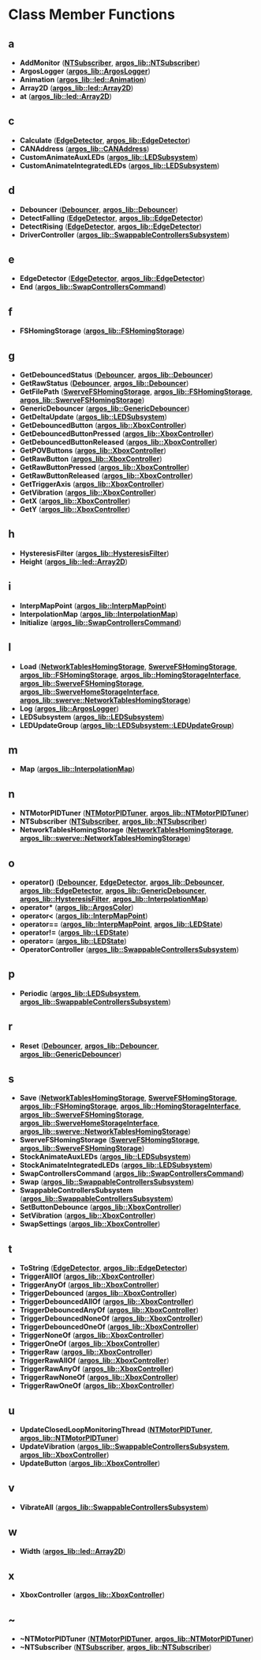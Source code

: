 
# Class Member Functions



## a

* **AddMonitor** ([**NTSubscriber**](class_n_t_subscriber.md), [**argos\_lib::NTSubscriber**](classargos__lib_1_1_n_t_subscriber.md))
* **ArgosLogger** ([**argos\_lib::ArgosLogger**](classargos__lib_1_1_argos_logger.md))
* **Animation** ([**argos\_lib::led::Animation**](structargos__lib_1_1led_1_1_animation.md))
* **Array2D** ([**argos\_lib::led::Array2D**](classargos__lib_1_1led_1_1_array2_d.md))
* **at** ([**argos\_lib::led::Array2D**](classargos__lib_1_1led_1_1_array2_d.md))


## c

* **Calculate** ([**EdgeDetector**](class_edge_detector.md), [**argos\_lib::EdgeDetector**](classargos__lib_1_1_edge_detector.md))
* **CANAddress** ([**argos\_lib::CANAddress**](structargos__lib_1_1_c_a_n_address.md))
* **CustomAnimateAuxLEDs** ([**argos\_lib::LEDSubsystem**](classargos__lib_1_1_l_e_d_subsystem.md))
* **CustomAnimateIntegratedLEDs** ([**argos\_lib::LEDSubsystem**](classargos__lib_1_1_l_e_d_subsystem.md))


## d

* **Debouncer** ([**Debouncer**](class_debouncer.md), [**argos\_lib::Debouncer**](classargos__lib_1_1_debouncer.md))
* **DetectFalling** ([**EdgeDetector**](class_edge_detector.md), [**argos\_lib::EdgeDetector**](classargos__lib_1_1_edge_detector.md))
* **DetectRising** ([**EdgeDetector**](class_edge_detector.md), [**argos\_lib::EdgeDetector**](classargos__lib_1_1_edge_detector.md))
* **DriverController** ([**argos\_lib::SwappableControllersSubsystem**](classargos__lib_1_1_swappable_controllers_subsystem.md))


## e

* **EdgeDetector** ([**EdgeDetector**](class_edge_detector.md), [**argos\_lib::EdgeDetector**](classargos__lib_1_1_edge_detector.md))
* **End** ([**argos\_lib::SwapControllersCommand**](classargos__lib_1_1_swap_controllers_command.md))


## f

* **FSHomingStorage** ([**argos\_lib::FSHomingStorage**](classargos__lib_1_1_f_s_homing_storage.md))


## g

* **GetDebouncedStatus** ([**Debouncer**](class_debouncer.md), [**argos\_lib::Debouncer**](classargos__lib_1_1_debouncer.md))
* **GetRawStatus** ([**Debouncer**](class_debouncer.md), [**argos\_lib::Debouncer**](classargos__lib_1_1_debouncer.md))
* **GetFilePath** ([**SwerveFSHomingStorage**](class_swerve_f_s_homing_storage.md), [**argos\_lib::FSHomingStorage**](classargos__lib_1_1_f_s_homing_storage.md), [**argos\_lib::SwerveFSHomingStorage**](classargos__lib_1_1_swerve_f_s_homing_storage.md))
* **GenericDebouncer** ([**argos\_lib::GenericDebouncer**](classargos__lib_1_1_generic_debouncer.md))
* **GetDeltaUpdate** ([**argos\_lib::LEDSubsystem**](classargos__lib_1_1_l_e_d_subsystem.md))
* **GetDebouncedButton** ([**argos\_lib::XboxController**](classargos__lib_1_1_xbox_controller.md))
* **GetDebouncedButtonPressed** ([**argos\_lib::XboxController**](classargos__lib_1_1_xbox_controller.md))
* **GetDebouncedButtonReleased** ([**argos\_lib::XboxController**](classargos__lib_1_1_xbox_controller.md))
* **GetPOVButtons** ([**argos\_lib::XboxController**](classargos__lib_1_1_xbox_controller.md))
* **GetRawButton** ([**argos\_lib::XboxController**](classargos__lib_1_1_xbox_controller.md))
* **GetRawButtonPressed** ([**argos\_lib::XboxController**](classargos__lib_1_1_xbox_controller.md))
* **GetRawButtonReleased** ([**argos\_lib::XboxController**](classargos__lib_1_1_xbox_controller.md))
* **GetTriggerAxis** ([**argos\_lib::XboxController**](classargos__lib_1_1_xbox_controller.md))
* **GetVibration** ([**argos\_lib::XboxController**](classargos__lib_1_1_xbox_controller.md))
* **GetX** ([**argos\_lib::XboxController**](classargos__lib_1_1_xbox_controller.md))
* **GetY** ([**argos\_lib::XboxController**](classargos__lib_1_1_xbox_controller.md))


## h

* **HysteresisFilter** ([**argos\_lib::HysteresisFilter**](classargos__lib_1_1_hysteresis_filter.md))
* **Height** ([**argos\_lib::led::Array2D**](classargos__lib_1_1led_1_1_array2_d.md))


## i

* **InterpMapPoint** ([**argos\_lib::InterpMapPoint**](structargos__lib_1_1_interp_map_point.md))
* **InterpolationMap** ([**argos\_lib::InterpolationMap**](classargos__lib_1_1_interpolation_map.md))
* **Initialize** ([**argos\_lib::SwapControllersCommand**](classargos__lib_1_1_swap_controllers_command.md))


## l

* **Load** ([**NetworkTablesHomingStorage**](class_network_tables_homing_storage.md), [**SwerveFSHomingStorage**](class_swerve_f_s_homing_storage.md), [**argos\_lib::FSHomingStorage**](classargos__lib_1_1_f_s_homing_storage.md), [**argos\_lib::HomingStorageInterface**](classargos__lib_1_1_homing_storage_interface.md), [**argos\_lib::SwerveFSHomingStorage**](classargos__lib_1_1_swerve_f_s_homing_storage.md), [**argos\_lib::SwerveHomeStorageInterface**](classargos__lib_1_1_swerve_home_storage_interface.md), [**argos\_lib::swerve::NetworkTablesHomingStorage**](classargos__lib_1_1swerve_1_1_network_tables_homing_storage.md))
* **Log** ([**argos\_lib::ArgosLogger**](classargos__lib_1_1_argos_logger.md))
* **LEDSubsystem** ([**argos\_lib::LEDSubsystem**](classargos__lib_1_1_l_e_d_subsystem.md))
* **LEDUpdateGroup** ([**argos\_lib::LEDSubsystem::LEDUpdateGroup**](structargos__lib_1_1_l_e_d_subsystem_1_1_l_e_d_update_group.md))


## m

* **Map** ([**argos\_lib::InterpolationMap**](classargos__lib_1_1_interpolation_map.md))


## n

* **NTMotorPIDTuner** ([**NTMotorPIDTuner**](class_n_t_motor_p_i_d_tuner.md), [**argos\_lib::NTMotorPIDTuner**](classargos__lib_1_1_n_t_motor_p_i_d_tuner.md))
* **NTSubscriber** ([**NTSubscriber**](class_n_t_subscriber.md), [**argos\_lib::NTSubscriber**](classargos__lib_1_1_n_t_subscriber.md))
* **NetworkTablesHomingStorage** ([**NetworkTablesHomingStorage**](class_network_tables_homing_storage.md), [**argos\_lib::swerve::NetworkTablesHomingStorage**](classargos__lib_1_1swerve_1_1_network_tables_homing_storage.md))


## o

* **operator()** ([**Debouncer**](class_debouncer.md), [**EdgeDetector**](class_edge_detector.md), [**argos\_lib::Debouncer**](classargos__lib_1_1_debouncer.md), [**argos\_lib::EdgeDetector**](classargos__lib_1_1_edge_detector.md), [**argos\_lib::GenericDebouncer**](classargos__lib_1_1_generic_debouncer.md), [**argos\_lib::HysteresisFilter**](classargos__lib_1_1_hysteresis_filter.md), [**argos\_lib::InterpolationMap**](classargos__lib_1_1_interpolation_map.md))
* **operator\*** ([**argos\_lib::ArgosColor**](structargos__lib_1_1_argos_color.md))
* **operator&lt;** ([**argos\_lib::InterpMapPoint**](structargos__lib_1_1_interp_map_point.md))
* **operator==** ([**argos\_lib::InterpMapPoint**](structargos__lib_1_1_interp_map_point.md), [**argos\_lib::LEDState**](structargos__lib_1_1_l_e_d_state.md))
* **operator!=** ([**argos\_lib::LEDState**](structargos__lib_1_1_l_e_d_state.md))
* **operator=** ([**argos\_lib::LEDState**](structargos__lib_1_1_l_e_d_state.md))
* **OperatorController** ([**argos\_lib::SwappableControllersSubsystem**](classargos__lib_1_1_swappable_controllers_subsystem.md))


## p

* **Periodic** ([**argos\_lib::LEDSubsystem**](classargos__lib_1_1_l_e_d_subsystem.md), [**argos\_lib::SwappableControllersSubsystem**](classargos__lib_1_1_swappable_controllers_subsystem.md))


## r

* **Reset** ([**Debouncer**](class_debouncer.md), [**argos\_lib::Debouncer**](classargos__lib_1_1_debouncer.md), [**argos\_lib::GenericDebouncer**](classargos__lib_1_1_generic_debouncer.md))


## s

* **Save** ([**NetworkTablesHomingStorage**](class_network_tables_homing_storage.md), [**SwerveFSHomingStorage**](class_swerve_f_s_homing_storage.md), [**argos\_lib::FSHomingStorage**](classargos__lib_1_1_f_s_homing_storage.md), [**argos\_lib::HomingStorageInterface**](classargos__lib_1_1_homing_storage_interface.md), [**argos\_lib::SwerveFSHomingStorage**](classargos__lib_1_1_swerve_f_s_homing_storage.md), [**argos\_lib::SwerveHomeStorageInterface**](classargos__lib_1_1_swerve_home_storage_interface.md), [**argos\_lib::swerve::NetworkTablesHomingStorage**](classargos__lib_1_1swerve_1_1_network_tables_homing_storage.md))
* **SwerveFSHomingStorage** ([**SwerveFSHomingStorage**](class_swerve_f_s_homing_storage.md), [**argos\_lib::SwerveFSHomingStorage**](classargos__lib_1_1_swerve_f_s_homing_storage.md))
* **StockAnimateAuxLEDs** ([**argos\_lib::LEDSubsystem**](classargos__lib_1_1_l_e_d_subsystem.md))
* **StockAnimateIntegratedLEDs** ([**argos\_lib::LEDSubsystem**](classargos__lib_1_1_l_e_d_subsystem.md))
* **SwapControllersCommand** ([**argos\_lib::SwapControllersCommand**](classargos__lib_1_1_swap_controllers_command.md))
* **Swap** ([**argos\_lib::SwappableControllersSubsystem**](classargos__lib_1_1_swappable_controllers_subsystem.md))
* **SwappableControllersSubsystem** ([**argos\_lib::SwappableControllersSubsystem**](classargos__lib_1_1_swappable_controllers_subsystem.md))
* **SetButtonDebounce** ([**argos\_lib::XboxController**](classargos__lib_1_1_xbox_controller.md))
* **SetVibration** ([**argos\_lib::XboxController**](classargos__lib_1_1_xbox_controller.md))
* **SwapSettings** ([**argos\_lib::XboxController**](classargos__lib_1_1_xbox_controller.md))


## t

* **ToString** ([**EdgeDetector**](class_edge_detector.md), [**argos\_lib::EdgeDetector**](classargos__lib_1_1_edge_detector.md))
* **TriggerAllOf** ([**argos\_lib::XboxController**](classargos__lib_1_1_xbox_controller.md))
* **TriggerAnyOf** ([**argos\_lib::XboxController**](classargos__lib_1_1_xbox_controller.md))
* **TriggerDebounced** ([**argos\_lib::XboxController**](classargos__lib_1_1_xbox_controller.md))
* **TriggerDebouncedAllOf** ([**argos\_lib::XboxController**](classargos__lib_1_1_xbox_controller.md))
* **TriggerDebouncedAnyOf** ([**argos\_lib::XboxController**](classargos__lib_1_1_xbox_controller.md))
* **TriggerDebouncedNoneOf** ([**argos\_lib::XboxController**](classargos__lib_1_1_xbox_controller.md))
* **TriggerDebouncedOneOf** ([**argos\_lib::XboxController**](classargos__lib_1_1_xbox_controller.md))
* **TriggerNoneOf** ([**argos\_lib::XboxController**](classargos__lib_1_1_xbox_controller.md))
* **TriggerOneOf** ([**argos\_lib::XboxController**](classargos__lib_1_1_xbox_controller.md))
* **TriggerRaw** ([**argos\_lib::XboxController**](classargos__lib_1_1_xbox_controller.md))
* **TriggerRawAllOf** ([**argos\_lib::XboxController**](classargos__lib_1_1_xbox_controller.md))
* **TriggerRawAnyOf** ([**argos\_lib::XboxController**](classargos__lib_1_1_xbox_controller.md))
* **TriggerRawNoneOf** ([**argos\_lib::XboxController**](classargos__lib_1_1_xbox_controller.md))
* **TriggerRawOneOf** ([**argos\_lib::XboxController**](classargos__lib_1_1_xbox_controller.md))


## u

* **UpdateClosedLoopMonitoringThread** ([**NTMotorPIDTuner**](class_n_t_motor_p_i_d_tuner.md), [**argos\_lib::NTMotorPIDTuner**](classargos__lib_1_1_n_t_motor_p_i_d_tuner.md))
* **UpdateVibration** ([**argos\_lib::SwappableControllersSubsystem**](classargos__lib_1_1_swappable_controllers_subsystem.md), [**argos\_lib::XboxController**](classargos__lib_1_1_xbox_controller.md))
* **UpdateButton** ([**argos\_lib::XboxController**](classargos__lib_1_1_xbox_controller.md))


## v

* **VibrateAll** ([**argos\_lib::SwappableControllersSubsystem**](classargos__lib_1_1_swappable_controllers_subsystem.md))


## w

* **Width** ([**argos\_lib::led::Array2D**](classargos__lib_1_1led_1_1_array2_d.md))


## x

* **XboxController** ([**argos\_lib::XboxController**](classargos__lib_1_1_xbox_controller.md))


## ~

* **~NTMotorPIDTuner** ([**NTMotorPIDTuner**](class_n_t_motor_p_i_d_tuner.md), [**argos\_lib::NTMotorPIDTuner**](classargos__lib_1_1_n_t_motor_p_i_d_tuner.md))
* **~NTSubscriber** ([**NTSubscriber**](class_n_t_subscriber.md), [**argos\_lib::NTSubscriber**](classargos__lib_1_1_n_t_subscriber.md))




